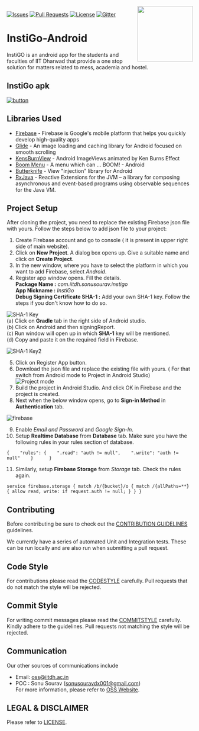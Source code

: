 <img src="https://user-images.githubusercontent.com/47269634/55819333-2a623c80-5b16-11e9-9e68-7383086d8b80.png" align =right height='150'>


[![Issues](https://img.shields.io/github/issues-raw/oss2019/instigo-android.svg?color=red)](https://github.com/oss2019/instigo-android/issues) [![Pull Requests](https://img.shields.io/github/issues-pr/oss2019/instigo-android.svg?color=yellow)](https://github.com/oss2019/instigo-android/pulls) [![License](https://img.shields.io/github/license/oss2019/instigo-android.svg?logoColor=red)](https://github.com/oss2019/instigo-android/blob/master/LICENSE.md) [![Gitter](https://img.shields.io/badge/chat-on%20gitter-ff006f.svg?style=flat-square)](https://gitter.im/oss2019/instigo-android)


# InstiGo-Android
InstiGO is an android app for the students and faculties of IIT Dharwad that provide a one stop solution for matters related to mess, academia and hostel. 

## InstiGo apk
[![button](https://user-images.githubusercontent.com/34706326/57187663-142a7f00-6f10-11e9-9d89-144e9f46e8f3.jpg)](https://drive.google.com/open?id=1iE_qPeSnJFIYzzZZOspIjTET86psqJeR)
## Libraries Used

- [Firebase](https://github.com/firebase/quickstart-android) - Firebase is Google's mobile platform that helps you quickly develop high-quality apps
- [Glide](https://github.com/bumptech/glide) - An image loading and caching library for Android focused on smooth scrolling 
- [KensBurnView](https://github.com/flavioarfaria/KenBurnsView) - Android ImageViews animated by Ken Burns Effect
- [Boom Menu](https://github.com/Nightonke/BoomMenu) - A menu which can ... BOOM! - Android
- [Butterknife](http://jakewharton.github.io/butterknife/) - View "injection" library for Android
- [RxJava](https://github.com/ReactiveX/RxJava) - Reactive Extensions for the JVM – a library for composing asynchronous and event-based programs using observable sequences for the Java VM.

## Project Setup
After cloning the project, you need to replace the existing Firebase json file with yours. Follow the steps below to add json file to your project:
1. Create Firebase account and go to console ( it is present in upper right side of main website).
2. Click on **New Project**. A dialog box opens up. Give a suitable name and click on **Create Project**.
3. In the new window, where you have to select the platform in which you want to add Firebase, select *Android*.
4. Register app window opens. Fill the details.  
  **Package Name :** *com.iitdh.sonusourav.instigo*    
  **App Nickname :** *InstiGo*   
  **Debug Signing Certificate SHA-1 :** Add your own SHA-1 key. Follow the steps if you don't know how to do so.   
  
![SHA-1 Key](https://user-images.githubusercontent.com/34706326/59098277-76c2d080-893d-11e9-8678-63fe5d30dfb6.JPG)   
                                        (a) Click on **Gradle** tab in the right side of Android studio.   
                                        (b) Click on Android and then signingReport.   
                                        (c) Run window will open up in which **SHA-1** key will be mentioned.   
                                        (d) Copy and paste it on the required field in Firebase.    
                                        
![SHA-1 Key2](https://user-images.githubusercontent.com/34706326/59098391-c43f3d80-893d-11e9-87ae-b3c3a2e92850.JPG)

5. Click on Register App button. 
6. Download the json file and replace the existing file with yours. ( For that switch from Android mode to Project in Android Studio)   
![Project mode](https://user-images.githubusercontent.com/34706326/59098907-4f6d0300-893f-11e9-8a2e-a7f6fdc5a77a.JPG)
7. Build the project in Android Studio. And click OK in Firebase and the project is created.
8. Next when the below window opens, go to **Sign-in Method** in **Authentication** tab.   

![firebase](https://user-images.githubusercontent.com/34706326/59099130-f18ceb00-893f-11e9-8cc7-943043cb9976.JPG)   

9. Enable *Email and Password* and *Google Sign-In*.
10. Setup **Realtime Database** from **Database** tab. Make sure you have the following rules in your rules section of database.

``{   
"rules": {   
  ".read": "auth != null",   
  ".write": "auth != null"   
          }     
 }``   
 
 11. Similarly, setup **Firebase Storage** from *Storage* tab. Check the rules again.   
 
``service firebase.storage {
  match /b/{bucket}/o {
    match /{allPaths=**} {
      allow read, write: if request.auth != null;
    }
  }
}``


## Contributing

Before contributing be sure to check out the [CONTRIBUTION GUIDELINES](https://github.com/oss2019/instigo-android/blob/master/Contribution-Guidelines.md) guidelines.

We currently have a series of automated Unit and Integration tests. These can be run locally and are also run when submitting a pull request.

## Code Style
For contributions please read the [CODESTYLE](https://github.com/oss2019/instigo-android/blob/master/Code-Style.md) carefully. Pull requests that do not match the style will be rejected.

## Commit Style
For writing commit messages please read the [COMMITSTYLE](https://github.com/oss2019/instigo-android/blob/master/Commit-Style.md) carefully. Kindly adhere to the guidelines. Pull requests not matching the style will be rejected.  

## Communication

Our other sources of communications include

- Email: oss@iitdh.ac.in
- POC : Sonu Sourav (sonusouravdx001@gmail.com)  
For more information, please refer to [OSS Website](https://oss2019.github.io/).


## LEGAL & DISCLAIMER

Please refer to [LICENSE](https://github.com/oss2019/instigo-android/blob/master/LICENSE.md).   
